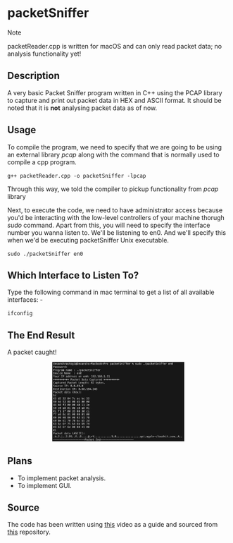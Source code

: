 # packetSniffer

> [!NOTE]  
> packetReader.cpp is written for macOS and can only read packet data; no analysis functionality yet!

## Description
A very basic Packet Sniffer program written in C++ using the PCAP library to capture and print out packet data in HEX and ASCII format. It should be noted that it is **not** analysing packet data as of now.

## Usage
To compile the program, we need to specify that we are going to be using an external library *pcap* along with the command that is normally used to compile a cpp program.

```console
g++ packetReader.cpp -o packetSniffer -lpcap
```

Through this way, we told the compiler to pickup functionality from *pcap* library

Next, to execute the code, we need to have administrator access because you'd be interacting with the low-level controllers of your machine thorugh *sudo* command. Apart from this, you will need to specify the interface number you wanna listen to. We'll be listening to en0. And we'll specify this when we'd be executing packetSniffer Unix executable.

```console
sudo ./packetSniffer en0
```

## Which Interface to Listen To?
Type the following command in mac terminal to get a list of all available interfaces: -

```console
ifconfig
```

## The End Result 

A packet caught!

<center>
    <img src="./assets/executedOutput.png" alt="drawing" width="300"/>
</center>

## Plans
* To implement packet analysis.
* To implement GUI.

## Source
The code has been written using [this](https://www.youtube.com/watch?v=qm6dUDO4SjQ) video as a guide and sourced from [this](https://github.com/PolyBitz-Official/demoPacketSniffer) repository.